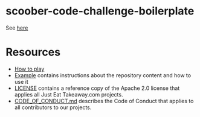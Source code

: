 # scoober-code-challenge-boilerplate

See [here](./example.md)

# Resources
- [How to play](./README-game.md)
- [Example](./example.md) contains instructions about the repository content and how to use it
- [LICENSE](./LICENSE) contains a reference copy of the Apache 2.0 license that applies all Just Eat Takeaway.com projects.
- [CODE_OF_CONDUCT.md](./CODE_OF_CONDUCT.md) describes the Code of Conduct that applies to all contributors to our projects.
